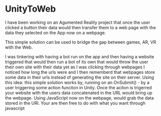 # UnityToWeb
I have been working on an Agumented Reality project that once the user clicked a button their data would then transfer them to a web page with the data they selected on the App now on a webpage. 

This simple solution can be used to bridge the gap between games, AR, VR with the Web.

I was tinkering with having a bot run on the app and then having a website triggered that would then run a bot of its own that would throw the user their own site with their data yet as I was clicking through webpages I noticed how long the urls were and I then rememberd that webpages store some data in their urls instead of generating the site on their server.
Using this idea: this simple solution works by, running on an OnSubmit() - by a user triggering some action funciton in Unity. Once the aciton is trigerred your website with the users data concatenated in the URL would bring up the webpage. Using JavaScript now on the webpage, would grab the data stored in the URl. Your are then free to do with what you want through javascript
